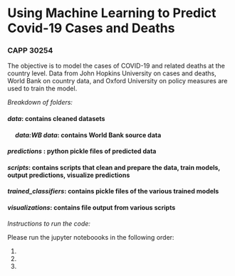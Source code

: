 # Using Machine Learning to Predict Covid-19 Cases and Deaths
### CAPP 30254

The objective is to model the cases of COVID-19 and related deaths at the country level. Data from John Hopkins University on cases and deaths, World Bank on country data, and Oxford University on policy measures are used to train the model.

_Breakdown of folders:_

#### *data*: contains cleaned datasets 
  
#### &emsp;  *data:WB data*: contains World Bank source data
  
#### *predictions* : python pickle files of predicted data

#### *scripts*: contains scripts that clean and prepare the data, train models, output predictions, visualize predictions

#### *trained_classifiers*: contains pickle files of the various trained models

#### *visualizations*: contains file output from various scripts 


_Instructions to run the code:_  

Please  run the jupyter noteboooks in the following order:  

1. 
2. 
3. 
